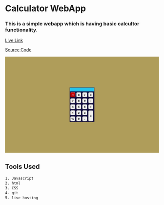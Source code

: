 # Calculator WebApp  

### This is a simple webapp which is having basic calcultor functionality.

[Live Link](https://calculator-app-js.vercel.app)  

[Source Code](https://github.com/manish-neemnarayan/calculator-app-js)  

![web app image](./calculator.png)  

## **Tools Used**  
    1. Javascript
    2. html
    3. CSS
    4. git
    5. live hosting
